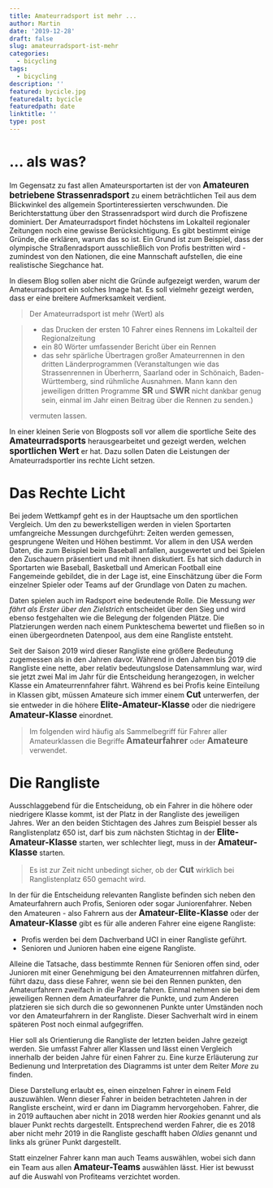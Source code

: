 ```yaml
---
title: Amateurradsport ist mehr ...
author: Martin
date: '2019-12-28'
draft: false
slug: amateurradsport-ist-mehr
categories:
  - bicycling
tags:
  - bicycling
description: ''
featured: bycicle.jpg
featuredalt: bycicle
featuredpath: date
linktitle: ''
type: post
---
```


<style>
#responsive-image {  width: 50%;  height: auto; } 
#fixed-width-flamingo {  width: 500px; } 

aside {
    float: right;
    color: blue;
}

.grid {
  display: grid;
  grid-gap: 10px;
  grid-template-columns: repeat(auto-fit, minmax(100px, 1fr));
}

.grid>div:first-child {
  grid-column: span 1;
}
</style>

<script>
  function resizeIframe(obj) {
    obj.style.height = obj.contentWindow.document.body.scrollHeight + 'px';
  }
</script>


# ... als was?

Im Gegensatz zu fast allen Amateursportarten ist der von 
<span style="font-weight:bold; font-size: 1.2em;">Amateuren betriebene Strassenradsport</span> zu einem beträchtlichen Teil aus
dem Blickwinkel des allgemein Sportinteressierten verschwunden. Die Berichterstattung über den Strassenradsport
wird durch die Profiszene dominiert. Der Amateurradsport findet höchstens im Lokalteil regionaler Zeitungen noch eine
gewisse Berücksichtigung. Es gibt bestimmt einige Gründe, die erklären, warum das so ist. Ein Grund ist zum Beispiel,
dass der olympische Straßenradsport ausschließlich von Profis bestritten wird - zumindest von den Nationen, die eine
Mannschaft aufstellen, die eine realistische Siegchance hat.  

In diesem Blog sollen aber nicht die Gründe aufgezeigt werden, warum der Amateurradsport ein solches Image hat. Es soll
vielmehr gezeigt werden, dass er eine breitere Aufmerksamkeit verdient.

> Der Amateurradsport ist mehr (Wert) als 

> + das Drucken der ersten 10 Fahrer eines Rennens im Lokalteil der Regionalzeitung
> + ein 80 Wörter umfassender Bericht über ein Rennen
> + das sehr spärliche Übertragen großer Amateurrennen in den dritten Länderprogrammen
>   (Veranstaltungen wie das Strassenrennen in Überherrn, Saarland oder in Schönaich, Baden-Württemberg, sind rühmliche Ausnahmen.
>   Mann kann den jeweiligen dritten Programme <span style="font-weight:bold; font-size: 1.2em;">SR</span> und <span
>   style="font-weight:bold; font-size: 1.2em;">SWR</span> nicht dankbar genug sein, einmal im Jahr einen Beitrag über die
>   Rennen zu senden.)
> 
> vermuten lassen.

In einer kleinen Serie von Blogposts soll vor allem die sportliche Seite des 
<span style="font-weight:bold; font-size: 1.2em;">Amateurradsports</span> herausgearbeitet und
gezeigt werden, welchen <span style="font-weight:bold; font-size: 1.2em;">sportlichen Wert</span> er hat. Dazu sollen 
Daten die Leistungen der Amateurradsportler ins rechte Licht setzen. 


# Das Rechte Licht 

Bei jedem Wettkampf geht es in der Hauptsache um den sportlichen Vergleich. Um den zu bewerkstelligen werden in vielen
Sportarten umfangreiche Messungen durchgeführt: Zeiten werden gemessen, gesprungene Weiten und Höhen bestimmt. Vor allem
in den USA werden Daten, die zum Beispiel beim Baseball anfallen, ausgewertet und bei Spielen den Zuschauern
präsentiert und mit ihnen diskutiert. Es hat sich dadurch in Sportarten wie Baseball, Basketball und American Football
eine Fangemeinde gebildet, die in der Lage ist, eine Einschätzung über die Form einzelner Spieler oder Teams auf
der Grundlage von Daten zu machen. 

Daten spielen auch im Radsport eine bedeutende Rolle. Die Messung _wer fährt als Erster über den Zielstrich_ entscheidet
über den Sieg und wird ebenso festgehalten wie die Belegung der folgenden Plätze. Die Platzierungen werden nach einem
Punkteschema bewertet und fließen so in einen übergeordneten Datenpool, aus dem eine Rangliste entsteht.

Seit der Saison 2019 wird dieser Rangliste eine größere Bedeutung zugemessen als in den Jahren davor. Während in den
Jahren bis 2019 die Rangliste eine nette, aber relativ bedeutungslose Datensammlung war, wird sie jetzt zwei Mal im
Jahr für die Entscheidung herangezogen, in welcher Klasse ein Amateurrennfahrer fährt. Während es bei Profis keine
Einteilung in Klassen gibt, müssen Amateure sich immer einem <span style="font-weight:bold; font-size: 1.2em;">Cut</span>
unterwerfen, der sie entweder in die höhere <span style="font-weight:bold; font-size: 1.2em;">Elite-Amateur-Klasse</span> oder 
die niedrigere <span style="font-weight:bold; font-size: 1.2em;">Amateur-Klasse</span> einordnet. 

> Im folgenden wird häufig als Sammelbegriff für Fahrer aller Amateurklassen die Begriffe 
> <span style="font-weight:bold; font-size: 1.2em;">Amateurfahrer</span> oder <span style="font-weight:bold; font-size:
> 1.2em;">Amateure</span> verwendet.


# Die Rangliste

Ausschlaggebend für die Entscheidung, ob ein Fahrer in die höhere oder niedrigere Klasse kommt, ist der Platz in der
Rangliste des jeweiligen Jahres. Wer an den beiden Stichtagen des Jahres zum Beispiel besser als Ranglistenplatz 650
ist, darf bis zum nächsten Stichtag in der <span style="font-weight:bold; font-size: 1.2em;">Elite-Amateur-Klasse</span> starten,
wer schlechter liegt, muss in der <span style="font-weight:bold; font-size: 1.2em;">Amateur-Klasse</span> starten.

> Es ist zur Zeit nicht unbedingt sicher, ob der <span style="font-weight:bold; font-size: 1.2em;">Cut</span> wirklich
> bei Ranglistenplatz 650 gemacht wird.

In der für die Entscheidung relevanten Rangliste befinden sich neben den Amateurfahrern auch Profis, Senioren oder sogar
Juniorenfahrer. Neben den Amateuren - also Fahrern aus der <span style="font-weight:bold; font-size:
1.2em;">Amateur-Elite-Klasse</span> oder der <span style="font-weight:bold; font-size: 1.2em;">Amateur-Klasse</span> gibt es für
alle anderen Fahrer eine eigene Rangliste:

+ Profis werden bei dem Dachverband UCI in einer Rangliste geführt.
+ Senioren und Junioren haben eine eigene Rangliste.

Alleine die Tatsache, dass bestimmte Rennen für Senioren offen sind, oder Junioren mit einer Genehmigung bei den
Amateurrennen mitfahren dürfen, führt dazu, dass diese Fahrer, wenn sie bei den Rennen punkten, den Amateurfahrern
zweifach in die Parade fahren. Einmal nehmen sie bei dem jeweiligen Rennen dem Amateurfahrer die Punkte, und zum Anderen
platzieren sie sich durch die so gewonnenen Punkte unter Umständen noch vor den Amateurfahrern in der Rangliste.
Dieser Sachverhalt wird in einem späteren Post noch einmal aufgegriffen.

Hier soll als Orientierung die Rangliste der letzten beiden Jahre gezeigt werden. Sie umfasst Fahrer aller Klassen und
lässt einen Vergleich innerhalb der beiden Jahre für einen Fahrer zu.
Eine kurze Erläuterung zur Bedienung und Interpretation des Diagramms ist unter dem Reiter _More_ zu finden.

Diese Darstellung erlaubt es, einen einzelnen Fahrer in einem Feld auszuwählen. Wenn dieser Fahrer in beiden betrachteten
Jahren in der Rangliste erscheint, wird er dann im Diagramm hervorgehoben. Fahrer, die in 2019 auftauchen aber nicht in
2018 werden hier _Rookies_ genannt und als blauer Punkt rechts dargestellt. Entsprechend werden Fahrer, die es 2018 aber
nicht mehr 2019 in die Rangliste geschafft haben _Oldies_ genannt und links als grüner Punkt dargestellt.

Statt einzelner Fahrer kann man auch Teams auswählen, wobei sich dann ein Team aus allen <span style="font-weight:bold;
font-size: 1.2em;">Amateur-Teams</span> auswählen lässt. Hier ist bewusst auf die Auswahl von Profiteams verzichtet worden.




<!-- <iframe width='100%' height='1000' src='https://marblo.shinyapps.io/RL_II/' allowfullscreen></iframe>  -->